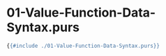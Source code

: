 # 01-Value-Function-Data-Syntax.purs

```haskell
{{#include ./01-Value-Function-Data-Syntax.purs}}
```